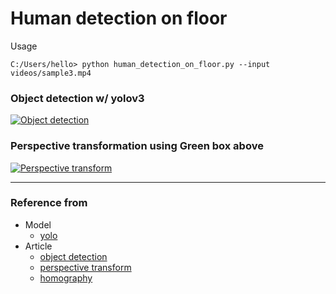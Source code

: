 # Human detection on floor


Usage
```console
C:/Users/hello> python human_detection_on_floor.py --input videos/sample3.mp4
```

### Object detection w/ yolov3
[![Object detection](https://img.youtube.com/vi/ZggRDzwvX-8/0.jpg)](https://www.youtube.com/watch?v=ZggRDzwvX-8)

### Perspective transformation using Green box above
[![Perspective transform](https://img.youtube.com/vi/j56KZmh00NA/0.jpg)](https://www.youtube.com/watch?v=j56KZmh00NA)



---
### Reference from
* Model
  * [yolo](https://pjreddie.com/darknet/yolo/)
* Article
  * [object detection](https://www.pyimagesearch.com/2018/11/12/yolo-object-detection-with-opencv/)
  * [perspective transform](https://webnautes.tistory.com/1253)
  * [homography](https://zbigatron.com/mapping-camera-coordinates-to-a-2d-floor-plan/)
